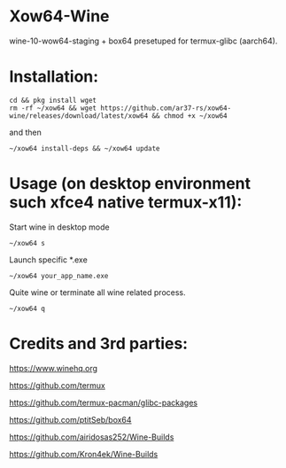 # Xow64-Wine
wine-10-wow64-staging + box64 presetuped for termux-glibc (aarch64).
# Installation:
```
cd && pkg install wget 
rm -rf ~/xow64 && wget https://github.com/ar37-rs/xow64-wine/releases/download/latest/xow64 && chmod +x ~/xow64
```
and then
```
~/xow64 install-deps && ~/xow64 update
```
# Usage (on desktop environment such xfce4 native termux-x11):
Start wine in desktop mode
```
~/xow64 s
```
Launch specific *.exe
```
~/xow64 your_app_name.exe
```
Quite wine or terminate all wine related process.
```
~/xow64 q
```

# Credits and 3rd parties:

https://www.winehq.org

https://github.com/termux

https://github.com/termux-pacman/glibc-packages

https://github.com/ptitSeb/box64

https://github.com/airidosas252/Wine-Builds

https://github.com/Kron4ek/Wine-Builds
